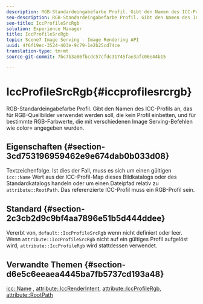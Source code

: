 ```yaml
---
description: RGB-Standardeingabefarbe Profil. Gibt den Namen des ICC-Profils an, das für RGB-Quellbilder verwendet werden soll, die kein Profil einbetten, und für bestimmte RGB-Farbwerte, die mit verschiedenen Image Serving-Befehlen wie color= angegeben wurden.
seo-description: RGB-Standardeingabefarbe Profil. Gibt den Namen des ICC-Profils an, das für RGB-Quellbilder verwendet werden soll, die kein Profil einbetten, und für bestimmte RGB-Farbwerte, die mit verschiedenen Image Serving-Befehlen wie color= angegeben wurden.
seo-title: IccProfileSrcRgb
solution: Experience Manager
title: IccProfileSrcRgb
topic: Scene7 Image Serving - Image Rendering API
uuid: 4f6f19ec-3524-403e-9c79-1e2b25cd74ce
translation-type: tm+mt
source-git-commit: 7bc7b3a86fbcdc57cfdc31745fae3afc06e44b15

---
```



# IccProfileSrcRgb{#iccprofilesrcrgb}

RGB-Standardeingabefarbe Profil. Gibt den Namen des ICC-Profils an, das für RGB-Quellbilder verwendet werden soll, die kein Profil einbetten, und für bestimmte RGB-Farbwerte, die mit verschiedenen Image Serving-Befehlen wie color= angegeben wurden.

## Eigenschaften {#section-3cd753196959462e9e674dab0b033d08}

Textzeichenfolge. Ist dies der Fall, muss es sich um einen gültigen `icc::Name` Wert aus der ICC-Profil-Map dieses Bildkatalogs oder des Standardkatalogs handeln oder um einen Dateipfad relativ zu `attribute::RootPath`. Das referenzierte ICC-Profil muss ein RGB-Profil sein.

## Standard {#section-2c3cb2d9c9bf4aa7896e51b5d444ddee}

Vererbt von, `default::IccProfileSrcRgb` wenn nicht definiert oder leer. Wenn `attribute::IccProfileSrcRgb` nicht auf ein gültiges Profil aufgelöst wird, `attribute::IccProfileRgb` wird stattdessen verwendet.

## Verwandte Themen {#section-d6e5c6eeaea4445ba7fb5737cd193a48}

[icc::Name](../../../../../is-api/image-catalog/image-serving-api-ref/c-image-catalog-reference/c-icc-profile-map-reference/r-name-icc.md#reference-9e7d3c8e35434981a3dfac66b8946cbe) , [attribute::IccRenderIntent](../../../../../is-api/image-catalog/image-serving-api-ref/c-image-catalog-reference/c-attributes-reference/r-iccrenderintent.md#reference-012f207f28bd4406a5368d23ed95a51f), [attribute::IccProfileRgb](../../../../../is-api/image-catalog/image-serving-api-ref/c-image-catalog-reference/c-attributes-reference/r-iccprofilergb.md#reference-3479e7daac54404f84b06b98ca07b9df), [attribute::RootPath](../../../../../is-api/image-catalog/image-serving-api-ref/c-image-catalog-reference/c-attributes-reference/r-rootpath.md#reference-17d57e5967be403b8408fa7214017494)
